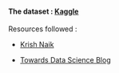 #### The dataset : [Kaggle](https://www.kaggle.com/datasets/mlg-ulb/creditcardfraud)

Resources followed : 

- [Krish Naik](https://youtu.be/frM_7UMD_-A?si=HUFZxKoO8qaYiJai)

- [Towards Data Science Blog](https://freedium.cfd/https://towardsdatascience.com/credit-card-fraud-detection-using-machine-learning-python-5b098d4a8edc)
